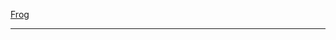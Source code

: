 [Frog](https://www.google.com/search?q=frog&rlz=1C1GCEB_enAU1020AU1020&sxsrf=ALiCzsaFxPns9Q47hYwGhC5YJrjUCVKrUQ:1670063249476&source=lnms&tbm=isch&sa=X&ved=2ahUKEwip1_K1nt37AhU7plYBHcrzCnYQ_AUoAXoECAEQAw&biw=1920&bih=937&dpr=1)
<hr>
